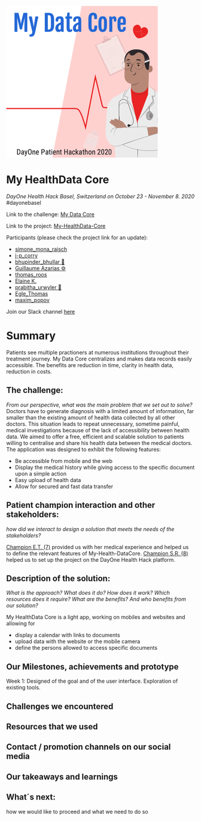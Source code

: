 ![Logo](Logo.png)
# My HealthData Core

*DayOne Health Hack Basel, Switzerland on October 23 - November 8. 2020* #dayonebasel

Link to the challenge: [My Data Core](https://2020.healthhack.solutions/project/11)

Link to the project: [My-HealthData-Core](https://2020.healthhack.solutions/project/78)

Participants (please check the project link for an update):
- [simone_mona_raisch](https://2020.healthhack.solutions/user/simone_mona_raisch)
- [j-p_corry](https://2020.healthhack.solutions/user/j-p_corry)
- [bhupinder_bhullar 🧬](https://2020.healthhack.solutions/user/bhupinder_bhullar)
- [Guillaume Azarias ⚙️](https://2020.healthhack.solutions/user/GuillaumeAzarias)
- [thomas_roos](https://2020.healthhack.solutions/user/thomas_roos)
- [Elaine K.](https://2020.healthhack.solutions/user/Elaine%20K.)
- [prabitha_urwyler 🧬](https://2020.healthhack.solutions/user/prabitha_urwyler)
- [Egle_Thomas](https://2020.healthhack.solutions/user/Egle_Thomas)
- [maxim_popov](https://2020.healthhack.solutions/user/maxim_popov)

Join our Slack channel [here](https://slack.com/app_redirect?channel=my-healthdata-core)

# Summary
Patients see multiple practioners at numerous institutions throughout their treatment journey. My Data Core centralizes and makes data records easily accessible. The benefits are reduction in time, clarity in health data, reduction in costs.
 
## The challenge:
*From our perspective, what was the main problem that we set out to solve?*
Doctors have to generate diagnosis with a limited amount of information, far smaller than the existing amount of health data collected by all other doctors. This situation leads to repeat unnecessary, sometime painful, medical investigations because of the lack of accessibility between health data.
We aimed to offer a free, efficient and scalable solution to patients willing to centralise and share his health data between the medical doctors. The application was designed to exhibit the following features:
- Be accessible from mobile and the web
- Display the medical history while giving access to the specific document upon a simple action
- Easy upload of health data
- Allow for secured and fast data transfer

## Patient champion interaction and other stakeholders:
*how did we interact to design a solution that meets the needs of the stakeholders?*

[Champion E.T. (7)](https://www.google.com/url?q=https://2020.healthhack.solutions/project/20&sa=D&ust=1603408444985000&usg=AOvVaw1vMYLQc0AksKvDYG6NGEmS) provided us with her medical experience and helped us to define the relevant features of My-Health-DataCore.
[Champion S.R. (8)](https://www.google.com/url?q=https://2020.healthhack.solutions/project/21&sa=D&ust=1603408444983000&usg=AOvVaw1xwmbnQQLHt4Sbpo38LzlA) helped us to set up the project on the DayOne Health Hack platform.

## Description of the solution:
*What is the approach? What does it do? How does it work? Which resources does it require?
What are the benefits? And who benefits from our solution?*

My HealthData Core is a light app, working on mobiles and websites and allowing for
- display a calendar with links to documents
- upload data with the website or the mobile camera
- define the persons allowed to access specific documents

## Our Milestones, achievements and prototype
Week 1: Designed of the goal and of the user interface. Exploration of existing tools.

## Challenges we encountered

## Resources that we used

## Contact / promotion channels on our social media

## Our takeaways and learnings

## What´s next:
how we would like to proceed and what we need to do so
